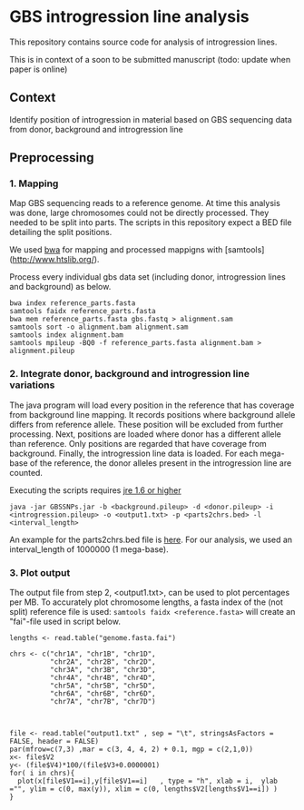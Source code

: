 # GBS introgression line analysis

This repository contains source code for analysis of introgression lines. 

This is in context of a soon to be submitted manuscript (todo: update when paper is online)


## Context

Identify position of introgression in material based on GBS sequencing data from donor, background and introgression line

## Preprocessing

### 1. Mapping

Map GBS sequencing reads to a reference genome. At time this analysis was done, large chromosomes could not be directly processed. They needed to be split into parts. The scripts in this repository expect a BED file detailing the split positions.

We used [bwa](http://bio-bwa.sourceforge.net/) for mapping and processed mappigns with [samtools] (http://www.htslib.org/).

Process every individual gbs data set (including donor, introgression lines and background) as below.

```
bwa index reference_parts.fasta
samtools faidx reference_parts.fasta
bwa mem reference_parts.fasta gbs.fastq > alignment.sam
samtools sort -o alignment.bam alignment.sam
samtools index alignment.bam
samtools mpileup -BQ0 -f reference_parts.fasta alignment.bam > alignment.pileup

```

### 2. Integrate donor, background and introgression line variations

The java program will load every position in the reference that has coverage from background line mapping. It records positions where background allele differs from reference allele. These position will be excluded from further processing. Next, positions are loaded where donor has a different allele than reference. Only positions are regarded that have coverage from background. Finally, the introgression line data is loaded. For each mega-base of the reference, the donor alleles present in the introgression line are counted.

Executing the scripts requires [jre 1.6 or higher](https://www.oracle.com/uk/java/technologies/javase-java-archive-javase6-downloads.html)


```
java -jar GBSSNPs.jar -b <background.pileup> -d <donor.pileup> -i <introgression.pileup> -o <output1.txt> -p <parts2chrs.bed> -l <interval_length>
```

An example for the parts2chrs.bed file is [here](). For our analysis, we used an interval_length of 1000000 (1 mega-base). 


### 3. Plot output

The output file from step 2, <output1.txt>, can be used to plot percentages per MB. To accurately plot chromosome lengths, a fasta index of the (not split) reference file is used: `samtools faidx <reference.fasta>` will create an "fai"-file used in script below. 

```{R}
lengths <- read.table("genome.fasta.fai")

chrs <- c("chr1A", "chr1B", "chr1D",
          "chr2A", "chr2B", "chr2D",
          "chr3A", "chr3B", "chr3D",
          "chr4A", "chr4B", "chr4D",
          "chr5A", "chr5B", "chr5D",
          "chr6A", "chr6B", "chr6D",
          "chr7A", "chr7B", "chr7D")



file <- read.table("output1.txt" , sep = "\t", stringsAsFactors = FALSE, header = FALSE)
par(mfrow=c(7,3) ,mar = c(3, 4, 4, 2) + 0.1, mgp = c(2,1,0))
x<- file$V2
y<- (file$V4)*100/(file$V3+0.0000001)
for( i in chrs){
  plot(x[file$V1==i],y[file$V1==i]   , type = "h", xlab = i,  ylab ="", ylim = c(0, max(y)), xlim = c(0, lengths$V2[lengths$V1==i]) )
}

```


